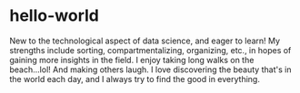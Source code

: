 # hello-world
New to the technological aspect of data science, and eager to learn! My strengths include sorting, compartmentalizing, organizing, etc., in hopes of gaining more insights in the field. 
I enjoy taking long walks on the beach...lol! And making others laugh. I love discovering the beauty that's in the world each day, and I always try to find the good in everything.   
